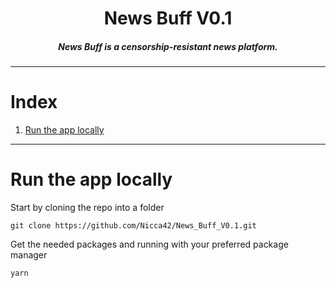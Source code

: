 <div align="center">
    <h1>
        News Buff V0.1
    </h1> 
    <h5>
        News Buff is a censorship-resistant news platform.
    </h5>
</div>

---

# Index

1. [Run the app locally](#run-the-app-locally)

---

# Run the app locally 

Start by cloning the repo into a folder
```
git clone https://github.com/Nicca42/News_Buff_V0.1.git
```

Get the needed packages and running with your preferred package manager
```
yarn
```